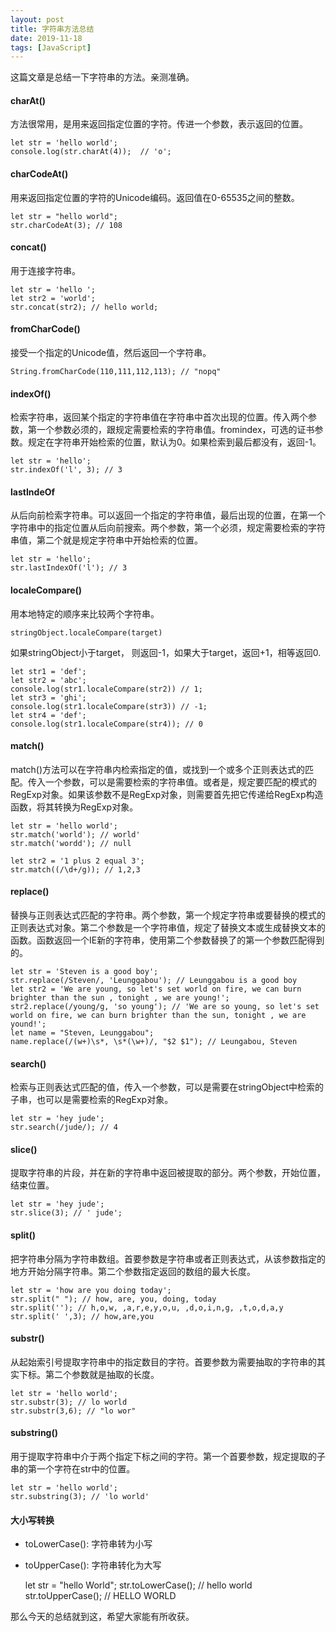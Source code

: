```yaml
---
layout: post
title: 字符串方法总结
date: 2019-11-18
tags: [JavaScript]
---
```


这篇文章是总结一下字符串的方法。亲测准确。

#### charAt()

方法很常用，是用来返回指定位置的字符。传进一个参数，表示返回的位置。

    let str = 'hello world';
    console.log(str.charAt(4));  // 'o';

#### charCodeAt()

用来返回指定位置的字符的Unicode编码。返回值在0-65535之间的整数。

    let str = "hello world";
    str.charCodeAt(3); // 108

#### concat()

用于连接字符串。

    let str = 'hello ';
    let str2 = 'world';
    str.concat(str2); // hello world;

#### fromCharCode()

接受一个指定的Unicode值，然后返回一个字符串。

    String.fromCharCode(110,111,112,113); // "nopq"

#### indexOf()

检索字符串，返回某个指定的字符串值在字符串中首次出现的位置。传入两个参数，第一个参数必须的，跟规定需要检索的字符串值。fromindex，可选的证书参数。规定在字符串开始检索的位置，默认为0。如果检索到最后都没有，返回-1。

    let str = 'hello';
    str.indexOf('l', 3); // 3

#### lastIndeOf

从后向前检索字符串。可以返回一个指定的字符串值，最后出现的位置，在第一个字符串中的指定位置从后向前搜索。两个参数，第一个必须，规定需要检索的字符串值，第二个就是规定字符串中开始检索的位置。

    let str = 'hello';
    str.lastIndexOf('l'); // 3

#### localeCompare()

用本地特定的顺序来比较两个字符串。

    stringObject.localeCompare(target)

如果stringObject小于target， 则返回-1，如果大于target，返回+1，相等返回0.

    let str1 = 'def';
    let str2 = 'abc';
    console.log(str1.localeCompare(str2)) // 1;
    let str3 = 'ghi';
    console.log(str1.localeCompare(str3)) // -1;
    let str4 = 'def';
    console.log(str1.localeCompare(str4)); // 0

#### match()

match()方法可以在字符串内检索指定的值，或找到一个或多个正则表达式的匹配。传入一个参数，可以是需要检索的字符串值。或者是，规定要匹配的模式的RegExp对象。如果该参数不是RegExp对象，则需要首先把它传递给RegExp构造函数，将其转换为RegExp对象。

    let str = 'hello world';
    str.match('world'); // world'
    str.match('wordd'); // null

    let str2 = '1 plus 2 equal 3';
    str.match((/\d+/g)); // 1,2,3

#### replace()

替换与正则表达式匹配的字符串。两个参数，第一个规定字符串或要替换的模式的正则表达式对象。第二个参数是一个字符串值，规定了替换文本或生成替换文本的函数。函数返回一个IE新的字符串，使用第二个参数替换了的第一个参数匹配得到的。

    let str = 'Steven is a good boy';
    str.replace(/Steven/, 'Leunggabou'); // Leunggabou is a good boy
    let str2 = 'We are young, so let's set world on fire, we can burn brighter than the sun , tonight , we are young!';
    str2.replace(/young/g, 'so young'); // 'We are so young, so let's set world on fire, we can burn brighter than the sun, tonight , we are yound!';
    let name = "Steven, Leunggabou";
    name.replace(/(w+)\s*, \s*(\w+)/, "$2 $1"); // Leungabou, Steven

#### search()

检索与正则表达式匹配的值，传入一个参数，可以是需要在stringObject中检索的子串，也可以是需要检索的RegExp对象。

    let str = 'hey jude';
    str.search(/jude/); // 4

#### slice()

提取字符串的片段，并在新的字符串中返回被提取的部分。两个参数，开始位置，结束位置。

    let str = 'hey jude';
    str.slice(3); // ' jude';

#### split()

把字符串分隔为字符串数组。首要参数是字符串或者正则表达式，从该参数指定的地方开始分隔字符串。第二个参数指定返回的数组的最大长度。

    let str = 'how are you doing today';
    str.split(" "); // how, are, you, doing, today
    str.split(''); // h,o,w, ,a,r,e,y,o,u, ,d,o,i,n,g, ,t,o,d,a,y
    str.split(' ',3); // how,are,you

#### substr()

从起始索引号提取字符串中的指定数目的字符。首要参数为需要抽取的字符串的其实下标。第二个参数就是抽取的长度。

    let str = 'hello world';
    str.substr(3); // lo world
    str.substr(3,6); // "lo wor"

#### substring()

用于提取字符串中介于两个指定下标之间的字符。第一个首要参数，规定提取的子串的第一个字符在str中的位置。

    let str = 'hello world';
    str.substring(3); // 'lo world'

#### 大小写转换

- toLowerCase(): 字符串转为小写
- toUpperCase(): 字符串转化为大写

    let str = "hello World";
    str.toLowerCase(); // hello world
    str.toUpperCase(); // HELLO WORLD

那么今天的总结就到这，希望大家能有所收获。